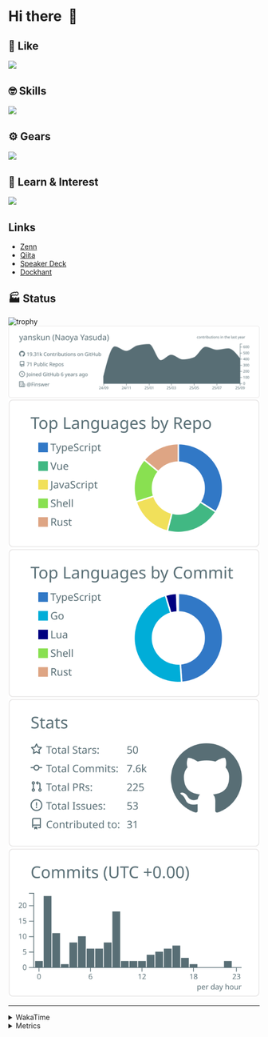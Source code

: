 # Hi there&nbsp; :wave:

## 💌 Like
<img src="https://go-skill-icons.vercel.app/api/icons?i=github" />

## 🤓 Skills
<img src="https://go-skill-icons.vercel.app/api/icons?i=js,ts,vue,nuxtjs,react,nextjs,go,lua,git" />

## ⚙️ Gears
<img src="https://go-skill-icons.vercel.app/api/icons?i=neovim,vscode,githubcopilot,alacritty,tmux" />

## 📖 Learn & Interest
<img src="https://go-skill-icons.vercel.app/api/icons?i=rust,deno,css,zig,playwright,githubactions,storybook,netlify,eslint" />

## Links
- [Zenn](https://zenn.dev/yanskun)
- [Qiita](https://qiita.com/yanskun)
- [Speaker Deck](https://speakerdeck.com/yanskun)
- [Dockhant](https://www.dockhunt.com/users/yanskun)

<!-- https://github.com/ryo-ma/github-profile-trophy -->

## 🏭 Status

<img src="https://github-profile-trophy.vercel.app/?username=yanskun&theme=onedark&row=1" alt="trophy">

<!-- https://github.com/vn7n24fzkq/github-profile-summary-cards -->
<picture>
  <source media="(prefers-color-scheme: dark)" srcset="https://raw.githubusercontent.com/yanskun/yanskun/master/profile-summary-card-output/nord_dark/0-profile-details.svg">
 <img src="https://raw.githubusercontent.com/yanskun/yanskun/master/profile-summary-card-output/default/0-profile-details.svg">
</picture>
<br>
<picture>
  <source media="(prefers-color-scheme: dark)" srcset="https://raw.githubusercontent.com/yanskun/yanskun/master/profile-summary-card-output/nord_dark/1-repos-per-language.svg">
 <img src="https://raw.githubusercontent.com/yanskun/yanskun/master/profile-summary-card-output/default/1-repos-per-language.svg">
</picture>
<picture>
  <source media="(prefers-color-scheme: dark)" srcset="https://raw.githubusercontent.com/yanskun/yanskun/master/profile-summary-card-output/nord_dark/2-most-commit-language.svg">
 <img src="https://raw.githubusercontent.com/yanskun/yanskun/master/profile-summary-card-output/default/2-most-commit-language.svg">
</picture>
<br>
<picture>
  <source media="(prefers-color-scheme: dark)" srcset="https://raw.githubusercontent.com/yanskun/yanskun/master/profile-summary-card-output/nord_dark/3-stats.svg">
 <img src="https://raw.githubusercontent.com/yanskun/yanskun/master/profile-summary-card-output/default/3-stats.svg">
</picture>
<picture>
  <source media="(prefers-color-scheme: dark)" srcset="https://raw.githubusercontent.com/yanskun/yanskun/master/profile-summary-card-output/nord_dark/4-productive-time.svg">
 <img src="https://raw.githubusercontent.com/yanskun/yanskun/master/profile-summary-card-output/default/4-productive-time.svg">
</picture>

---

<details>
  <summary>WakaTime</summary>
<!--START_SECTION:waka-->
![Code Time](http://img.shields.io/badge/Code%20Time-2%2C703%20hrs%2055%20mins-blue)

**🐱 My GitHub Data** 

> 📦 154.8 kB Used in GitHub's Storage 
 > 
> 🏆 4,538 Contributions in the Year 2025
 > 
> 💼 Opted to Hire
 > 
> 📜 132 Public Repositories 
 > 
> 🔑 6 Private Repositories 
 > 
**I'm an Early 🐤** 

```text
🌞 Morning                13996 commits       ████░░░░░░░░░░░░░░░░░░░░░   16.06 % 
🌆 Daytime                51329 commits       ███████████████░░░░░░░░░░   58.88 % 
🌃 Evening                18216 commits       █████░░░░░░░░░░░░░░░░░░░░   20.90 % 
🌙 Night                  3632 commits        █░░░░░░░░░░░░░░░░░░░░░░░░   04.17 % 
```
📅 **I'm Most Productive on Tuesday** 

```text
Monday                   13610 commits       ████░░░░░░░░░░░░░░░░░░░░░   15.61 % 
Tuesday                  18658 commits       █████░░░░░░░░░░░░░░░░░░░░   21.40 % 
Wednesday                17787 commits       █████░░░░░░░░░░░░░░░░░░░░   20.40 % 
Thursday                 16267 commits       █████░░░░░░░░░░░░░░░░░░░░   18.66 % 
Friday                   15782 commits       █████░░░░░░░░░░░░░░░░░░░░   18.10 % 
Saturday                 2103 commits        █░░░░░░░░░░░░░░░░░░░░░░░░   02.41 % 
Sunday                   2966 commits        █░░░░░░░░░░░░░░░░░░░░░░░░   03.40 % 
```


📊 **This Week I Spent My Time On** 

```text
🕑︎ Time Zone: Asia/Tokyo

💬 Programming Languages: 
TypeScript               16 hrs 16 mins      █████████████████░░░░░░░░   69.40 % 
YAML                     3 hrs 2 mins        ███░░░░░░░░░░░░░░░░░░░░░░   12.97 % 
JSON                     1 hr 25 mins        ██░░░░░░░░░░░░░░░░░░░░░░░   06.08 % 
Markdown                 1 hr 15 mins        █░░░░░░░░░░░░░░░░░░░░░░░░   05.35 % 
Other                    29 mins             █░░░░░░░░░░░░░░░░░░░░░░░░   02.12 % 

🔥 Editors: 
Neovim                   22 hrs 26 mins      ████████████████████████░   95.69 % 
VS Code                  1 hr                █░░░░░░░░░░░░░░░░░░░░░░░░   04.31 % 

💻 Operating System: 
Mac                      23 hrs 27 mins      █████████████████████████   100.00 % 
```


 Last Updated on 25/09/2025 05:24:55 UTC
<!--END_SECTION:waka-->
</details>

<details>
  <summary>Metrics</summary>
  <img src="https://github.com/yanskun/yanskun/blob/main/github-metrics.svg" alt="Metrics">
</details>
